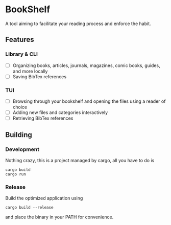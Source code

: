 # BookShelf
A tool aiming to facilitate your reading process and enforce the habit.

## Features
### Library & CLI
- [ ] Organizing books, articles, journals, magazines, comic books, guides, and more locally
- [ ] Saving BibTex references

### TUI
- [ ] Browsing through your bookshelf and opening the files using a reader of choice
- [ ] Adding new files and categories interactively
- [ ] Retrieving BibTex references

## Building
### Development
Nothing crazy, this is a project managed by cargo, all you have to do is
```
cargo build
cargo run
```

### Release
Build the optimized application using
```
cargo build --release
```
and place the binary in your PATH for convenience.

